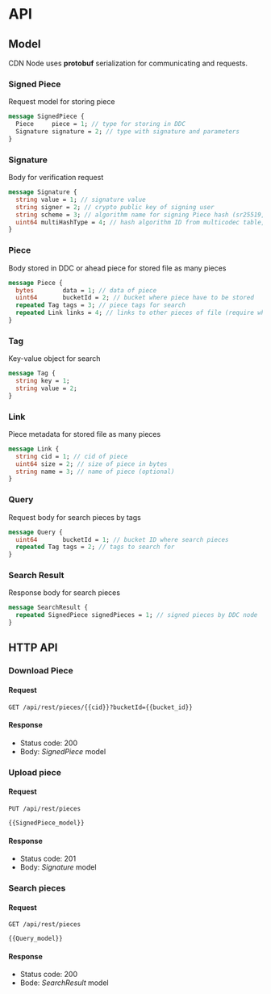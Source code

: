 # API

## Model

CDN Node uses **protobuf** serialization for communicating and requests.

### Signed Piece

Request model for storing piece

```protobuf
message SignedPiece {
  Piece     piece = 1; // type for storing in DDC 
  Signature signature = 2; // type with signature and parameters
}
```

### Signature

Body for verification request

```protobuf
message Signature {
  string value = 1; // signature value
  string signer = 2; // crypto public key of signing user
  string scheme = 3; // algorithm name for signing Piece hash (sr25519, secp256k1, ed25519)
  uint64 multiHashType = 4; // hash algorithm ID from multicodec table, where 0 is default (blake2b-256)
}
```

### Piece

Body stored in DDC or ahead piece for stored file as many pieces

```protobuf
message Piece {
  bytes        data = 1; // data of piece
  uint64       bucketId = 2; // bucket where piece have to be stored
  repeated Tag tags = 3; // piece tags for search
  repeated Link links = 4; // links to other pieces of file (require when we store files as many pieces)
}
```

### Tag

Key-value object for search

```protobuf
message Tag {
  string key = 1;
  string value = 2;
}
```

### Link

Piece metadata for stored file as many pieces

```protobuf
message Link {
  string cid = 1; // cid of piece
  uint64 size = 2; // size of piece in bytes
  string name = 3; // name of piece (optional)
}
```

### Query

Request body for search pieces by tags

```protobuf
message Query {
  uint64       bucketId = 1; // bucket ID where search pieces
  repeated Tag tags = 2; // tags to search for
}
```

### Search Result

Response body for search pieces

```protobuf
message SearchResult {
  repeated SignedPiece signedPieces = 1; // signed pieces by DDC node
}
```

## HTTP API

### Download Piece

#### Request

```http
GET /api/rest/pieces/{{cid}}?bucketId={{bucket_id}}
```

#### Response

* Status code: 200
* Body: _SignedPiece_ model

### Upload piece

#### Request

```http
PUT /api/rest/pieces

{{SignedPiece_model}}
```

#### Response

* Status code: 201
* Body: _Signature_ model

### Search pieces

#### Request

```http
GET /api/rest/pieces

{{Query_model}}
```

#### Response

* Status code: 200
* Bode: _SearchResult_ model

